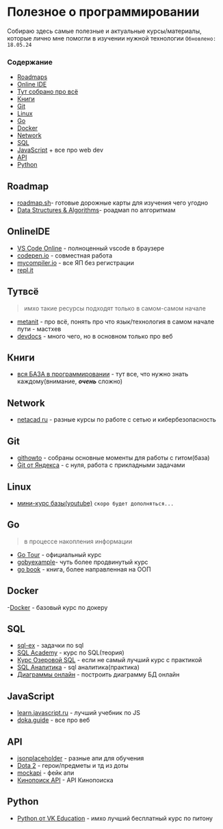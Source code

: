 # Полезное о программировании

Собираю здесь самые полезные и актуальные курсы/материалы, которые лично мне помогли в изучении нужной технологии
`Обновлено: 18.05.24`

### Содержание
- [Roadmaps](#Roadmap)
- [Online IDE](#OnlineIDE)
- [Тут собрано про всё](#Тутвсё)
- [Книги](#Книги)
- [Git](#git)
- [Linux](#Linux)
- [Go](#Go)
- [Docker](#Docker)
- [Network](#Network)
- [SQL](#SQL)
- [JavaScript](#JavaScript) + все про web dev
- [API](#API)
- [Python](#Python)


## Roadmap
- [roadmap.sh](https://roadmap.sh/ )- готовые дорожные карты для изучения чего угодно
- [Data Structures & Algorithms](https://neetcode.io/roadmap)- роадмап по алгоритмам

## OnlineIDE
- [VS Code Online](https://vscode.dev/) - полноценный vscode в браузере
- [codepen.io](https://codepen.io/) - совместная работа
- [mycompiler.io](https://www.mycompiler.io/) - все ЯП без регистрации
- [repl.it](https://replit.com/)

## Тутвсё
> имхо такие ресурсы подходят только в самом-самом начале
- [metanit](https://metanit.com/) - про всё, понять про что язык/технология в самом начале пути - мастхев
- [devdocs](https://devdocs.io/) - много чего, но в основном только про веб

## Книги
- [вся БАЗА в программировании](http://stolyarov.info/books/programming_intro/dmk) - тут все, что нужно знать каждому(внимание, ***очень*** сложно)

## Network
- [netacad ru](https://netacad.sadlab.su/) - разные курсы по работе с сетью и кибербезопасность

## Git
- [githowto](https://githowto.com/ru) - собраны основные моменты для работы с гитом(база)
- [Git от Яндекса](https://practicum.yandex.ru/git-basics/) - с нуля, работа с прикладными задачами

## Linux
- [мини-курс базы(youtube)](https://www.youtube.com/playlist?list=PLAixKCwWV1dALYSme2mulhcdiXkI-bJC2) 
`скоро будет дополняться...`

## Go
> в процессе накопления информации
- [Go Tour](https://go.dev/tour/welcome/1) - официальный курс
- [gobyexample](https://gobyexample.com/hello-world)- чуть более продвинутый курс
- [go book](http://golang-book.ru/) - книга, более направленная на ООП

## Docker
-[Docker](https://karpov.courses/docker) - базовый курс по докеру

## SQL
- [sql-ex](https://sql-ex.ru/) - задачки по sql
- [SQL Academy](https://sql-academy.org/ru/guide) - курс по SQL(теория)
- [Курс Озеровой SQL](https://stepik.org/course/63054/) - если не самый лучший курс с практикой
- [SQL Аналитика](https://karpov.courses/simulator-sql) - sql аналитика(практика)
- [Диаграммы онлайн](https://app.diagrams.net/) - построить диаграмму БД онлайн
## JavaScript
- [learn.javascript.ru](https://learn.javascript.ru/) - лучший учебник по JS
- [doka.guide](https://doka.guide/) - все про веб

## API
- [jsonplaceholder](https://jsonplaceholder.typicode.com/) - разные апи для обучения
- [Dota 2](https://www.dota2.com/datafeed/herodata) - герои/предметы и тд из доты
- [mockapi](https://mockapi.io/) - фейк апи
- [Кинопоиск API](https://kinopoisk.dev/) - API Кинопоиска

## Python
- [Python от VK Education](https://education.vk.company/program/244) - имхо лучший бесплатный курс по питону



